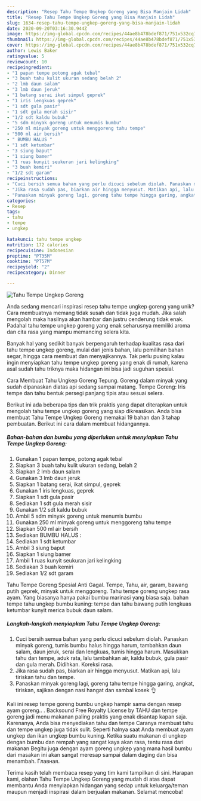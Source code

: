 ```yaml
---
description: "Resep Tahu Tempe Ungkep Goreng yang Bisa Manjain Lidah"
title: "Resep Tahu Tempe Ungkep Goreng yang Bisa Manjain Lidah"
slug: 1634-resep-tahu-tempe-ungkep-goreng-yang-bisa-manjain-lidah
date: 2020-09-20T03:16:30.944Z
image: https://img-global.cpcdn.com/recipes/44ae8b478bdef871/751x532cq70/tahu-tempe-ungkep-goreng-foto-resep-utama.jpg
thumbnail: https://img-global.cpcdn.com/recipes/44ae8b478bdef871/751x532cq70/tahu-tempe-ungkep-goreng-foto-resep-utama.jpg
cover: https://img-global.cpcdn.com/recipes/44ae8b478bdef871/751x532cq70/tahu-tempe-ungkep-goreng-foto-resep-utama.jpg
author: Lewis Baker
ratingvalue: 5
reviewcount: 10
recipeingredient:
- "1 papan tempe potong agak tebal"
- "3 buah tahu kulit ukuran sedang belah 2"
- "2 lmb daun salam"
- "3 lmb daun jeruk"
- "1 batang serai ikat simpul geprek"
- "1 iris lengkuas geprek"
- "1 sdt gula pasir"
- "1 sdt gula merah sisir"
- "1/2 sdt kaldu bubuk"
- "5 sdm minyak goreng untuk menumis bumbu"
- "250 ml minyak goreng untuk menggoreng tahu tempe"
- "500 ml air bersih"
- " BUMBU HALUS "
- "1 sdt ketumbar"
- "3 siung baput"
- "1 siung bamer"
- "1 ruas kunyit seukuran jari kelingking"
- "3 buah kemiri"
- "1/2 sdt garam"
recipeinstructions:
- "Cuci bersih semua bahan yang perlu dicuci sebelum diolah. Panaskan minyak goreng, tumis bumbu halus hingga harum, tambahkan daun salam, daun jeruk, serai dan lengkuas, tumis hingga harum. Masukkan tahu dan tempe, aduk rata, lalu tambahkan air, kaldu bubuk, gula pasir dan gula merah. Didihkan. Koreksi rasa."
- "Jika rasa sudah pas, biarkan air hingga menyusut. Matikan api, lalu tiriskan tahu dan tempe."
- "Panaskan minyak goreng lagi, goreng tahu tempe hingga garing, angkat, tiriskan, sajikan dengan nasi hangat dan sambal kosek 👌"
categories:
- Resep
tags:
- tahu
- tempe
- ungkep

katakunci: tahu tempe ungkep 
nutrition: 172 calories
recipecuisine: Indonesian
preptime: "PT35M"
cooktime: "PT57M"
recipeyield: "2"
recipecategory: Dinner

---
```



![Tahu Tempe Ungkep Goreng](https://img-global.cpcdn.com/recipes/44ae8b478bdef871/751x532cq70/tahu-tempe-ungkep-goreng-foto-resep-utama.jpg)

Anda sedang mencari inspirasi resep tahu tempe ungkep goreng yang unik? Cara membuatnya memang tidak susah dan tidak juga mudah. Jika salah mengolah maka hasilnya akan hambar dan justru cenderung tidak enak. Padahal tahu tempe ungkep goreng yang enak seharusnya memiliki aroma dan cita rasa yang mampu memancing selera kita.

Banyak hal yang sedikit banyak berpengaruh terhadap kualitas rasa dari tahu tempe ungkep goreng, mulai dari jenis bahan, lalu pemilihan bahan segar, hingga cara membuat dan menyajikannya. Tak perlu pusing kalau ingin menyiapkan tahu tempe ungkep goreng yang enak di rumah, karena asal sudah tahu triknya maka hidangan ini bisa jadi suguhan spesial.

Cara Membuat Tahu Ungkep Goreng Tepung. Goreng dalam minyak yang sudah dipanaskan diatas api sedang sampai matang. Tempe Goreng: Iris tempe dan tahu bentuk persegi panjang tipis atau sesuai selera.


Berikut ini ada beberapa tips dan trik praktis yang dapat diterapkan untuk mengolah tahu tempe ungkep goreng yang siap dikreasikan. Anda bisa membuat Tahu Tempe Ungkep Goreng memakai 19 bahan dan 3 tahap pembuatan. Berikut ini cara dalam membuat hidangannya.

<!--inarticleads1-->

##### Bahan-bahan dan bumbu yang diperlukan untuk menyiapkan Tahu Tempe Ungkep Goreng:

1. Gunakan 1 papan tempe, potong agak tebal
1. Siapkan 3 buah tahu kulit ukuran sedang, belah 2
1. Siapkan 2 lmb daun salam
1. Gunakan 3 lmb daun jeruk
1. Siapkan 1 batang serai, ikat simpul, geprek
1. Gunakan 1 iris lengkuas, geprek
1. Siapkan 1 sdt gula pasir
1. Sediakan 1 sdt gula merah sisir
1. Gunakan 1/2 sdt kaldu bubuk
1. Ambil 5 sdm minyak goreng untuk menumis bumbu
1. Gunakan 250 ml minyak goreng untuk menggoreng tahu tempe
1. Siapkan 500 ml air bersih
1. Sediakan  BUMBU HALUS :
1. Sediakan 1 sdt ketumbar
1. Ambil 3 siung baput
1. Siapkan 1 siung bamer
1. Ambil 1 ruas kunyit seukuran jari kelingking
1. Sediakan 3 buah kemiri
1. Sediakan 1/2 sdt garam


Tahu Tempe Goreng Spesial Anti Gagal. Tempe, Tahu, air, garam, bawang putih geprek, minyak untuk menggoreng. Tahu tempe goreng ungkep rasa ayam. Yang biasanya hanya pakai bumbu marinasi yang biasa saja. bahan tempe tahu ungkep bumbu kuning: tempe dan tahu bawang putih lengkuas ketumbar kunyit merica bubuk daun salam. 

<!--inarticleads2-->

##### Langkah-langkah menyiapkan Tahu Tempe Ungkep Goreng:

1. Cuci bersih semua bahan yang perlu dicuci sebelum diolah. Panaskan minyak goreng, tumis bumbu halus hingga harum, tambahkan daun salam, daun jeruk, serai dan lengkuas, tumis hingga harum. Masukkan tahu dan tempe, aduk rata, lalu tambahkan air, kaldu bubuk, gula pasir dan gula merah. Didihkan. Koreksi rasa.
1. Jika rasa sudah pas, biarkan air hingga menyusut. Matikan api, lalu tiriskan tahu dan tempe.
1. Panaskan minyak goreng lagi, goreng tahu tempe hingga garing, angkat, tiriskan, sajikan dengan nasi hangat dan sambal kosek 👌


Kali ini resep tempe goreng bumbu ungkep hampir sama dengan resep ayam goreng.. . Backsound Free Royalty License by TAHU dan tempe goreng jadi menu makanan paling praktis yang enak disantap kapan saja. Karenanya, Anda bisa menyediakan tahu dan tempe Caranya membuat tahu dan tempe ungkep juga tidak sulit. Seperti halnya saat Anda membuat ayam ungkep dan ikan ungkep bumbu kuning. Ketika suatu makanan di ungkep dengan bumbu dan rempah yang sangat kaya akan rasa, tentu rasa dari makanan Begitu juga dengan ayam goreng ungkep yang mana hasil bumbu dari masakan ini akan sangat meresap sampai dalam daging dan bisa menambah. Главная. 

Terima kasih telah membaca resep yang tim kami tampilkan di sini. Harapan kami, olahan Tahu Tempe Ungkep Goreng yang mudah di atas dapat membantu Anda menyiapkan hidangan yang sedap untuk keluarga/teman maupun menjadi inspirasi dalam berjualan makanan. Selamat mencoba!

